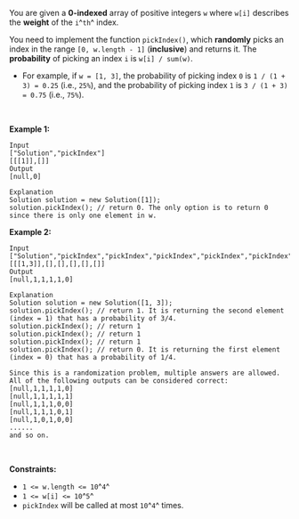 You are given a **0-indexed** array of positive integers `w` where
`w[i]` describes the **weight** of the `i`^`th`^ index.

You need to implement the function `pickIndex()`, which **randomly**
picks an index in the range `[0, w.length - 1]` (**inclusive**) and
returns it. The **probability** of picking an index `i` is
`w[i] / sum(w)`.

-   For example, if `w = [1, 3]`, the probability of picking index `0`
    is `1 / (1 + 3) = 0.25` (i.e., `25%`), and the probability of
    picking index `1` is `3 / (1 + 3) = 0.75` (i.e., `75%`).

 

**Example 1:**

    Input
    ["Solution","pickIndex"]
    [[[1]],[]]
    Output
    [null,0]

    Explanation
    Solution solution = new Solution([1]);
    solution.pickIndex(); // return 0. The only option is to return 0 since there is only one element in w.

**Example 2:**

    Input
    ["Solution","pickIndex","pickIndex","pickIndex","pickIndex","pickIndex"]
    [[[1,3]],[],[],[],[],[]]
    Output
    [null,1,1,1,1,0]

    Explanation
    Solution solution = new Solution([1, 3]);
    solution.pickIndex(); // return 1. It is returning the second element (index = 1) that has a probability of 3/4.
    solution.pickIndex(); // return 1
    solution.pickIndex(); // return 1
    solution.pickIndex(); // return 1
    solution.pickIndex(); // return 0. It is returning the first element (index = 0) that has a probability of 1/4.

    Since this is a randomization problem, multiple answers are allowed.
    All of the following outputs can be considered correct:
    [null,1,1,1,1,0]
    [null,1,1,1,1,1]
    [null,1,1,1,0,0]
    [null,1,1,1,0,1]
    [null,1,0,1,0,0]
    ......
    and so on.

 

**Constraints:**

-   `1 <= w.length <= 10`^`4`^
-   `1 <= w[i] <= 10`^`5`^
-   `pickIndex` will be called at most `10`^`4`^ times.

